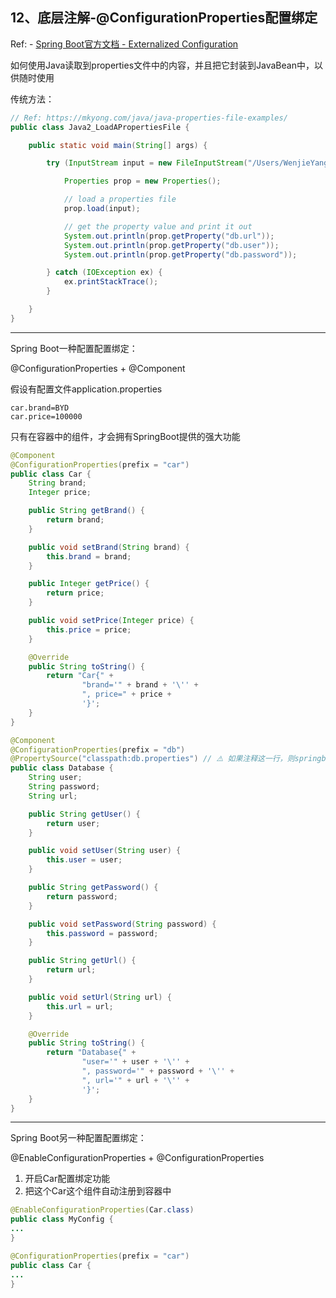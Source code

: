 ## 12、底层注解-@ConfigurationProperties配置绑定

Ref: - [Spring Boot官方文档 - Externalized Configuration](https://docs.spring.io/spring-boot/docs/2.3.4.RELEASE/reference/html/spring-boot-features.html#boot-features-external-config)

如何使用Java读取到properties文件中的内容，并且把它封装到JavaBean中，以供随时使用

传统方法：

```java
// Ref: https://mkyong.com/java/java-properties-file-examples/
public class Java2_LoadAPropertiesFile {

    public static void main(String[] args) {

        try (InputStream input = new FileInputStream("/Users/WenjieYang/work/jetbrain/intellij/atguigu/springboot/06_springboot_ConfigurationProperties/src/main/resources/db.properties")) {

            Properties prop = new Properties();

            // load a properties file
            prop.load(input);

            // get the property value and print it out
            System.out.println(prop.getProperty("db.url"));
            System.out.println(prop.getProperty("db.user"));
            System.out.println(prop.getProperty("db.password"));

        } catch (IOException ex) {
            ex.printStackTrace();
        }

    }
}
```

---

Spring Boot一种配置配置绑定：

@ConfigurationProperties + @Component

假设有配置文件application.properties

```properties
car.brand=BYD
car.price=100000
```

只有在容器中的组件，才会拥有SpringBoot提供的强大功能

```java
@Component
@ConfigurationProperties(prefix = "car")
public class Car {
    String brand;
    Integer price;

    public String getBrand() {
        return brand;
    }

    public void setBrand(String brand) {
        this.brand = brand;
    }

    public Integer getPrice() {
        return price;
    }

    public void setPrice(Integer price) {
        this.price = price;
    }

    @Override
    public String toString() {
        return "Car{" +
                "brand='" + brand + '\'' +
                ", price=" + price +
                '}';
    }
}
```

```java
@Component
@ConfigurationProperties(prefix = "db")
@PropertySource("classpath:db.properties") // ⚠️ 如果注释这一行，则springboot默认只能从application profiles里面去找prefix为"db"来做对象映射，所以会返回null因为application没有配
public class Database {
    String user;
    String password;
    String url;

    public String getUser() {
        return user;
    }

    public void setUser(String user) {
        this.user = user;
    }

    public String getPassword() {
        return password;
    }

    public void setPassword(String password) {
        this.password = password;
    }

    public String getUrl() {
        return url;
    }

    public void setUrl(String url) {
        this.url = url;
    }

    @Override
    public String toString() {
        return "Database{" +
                "user='" + user + '\'' +
                ", password='" + password + '\'' +
                ", url='" + url + '\'' +
                '}';
    }
}
```

---

Spring Boot另一种配置配置绑定：

@EnableConfigurationProperties + @ConfigurationProperties

1. 开启Car配置绑定功能
2. 把这个Car这个组件自动注册到容器中


```java
@EnableConfigurationProperties(Car.class)
public class MyConfig {
...
}
```

```java
@ConfigurationProperties(prefix = "car")
public class Car {
...
}
```
